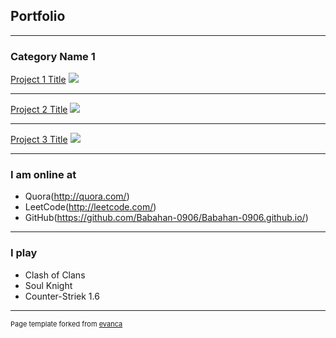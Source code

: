 ## Portfolio

---

### Category Name 1 

[Project 1 Title](/sample_page)
<img src="images/logo.png"/>

---
[Project 2 Title](/pdf/sample_presentation.pdf)
<img src="images/dummy_thumbnail.jpg?raw=true"/>

---
[Project 3 Title](http://example.com/)
<img src="images/dummy_thumbnail.jpg?raw=true"/>

---

### I am online at

- Quora(http://quora.com/)
- LeetCode(http://leetcode.com/)
- GitHub(https://github.com/Babahan-0906/Babahan-0906.github.io/)

---
### I play 
- Clash of Clans
- Soul Knight
- Counter-Striek 1.6


---
<p style="font-size:11px">Page template forked from <a href="https://github.com/evanca/quick-portfolio">evanca</a></p>
<!-- Remove above link if you don't want to attibute -->
